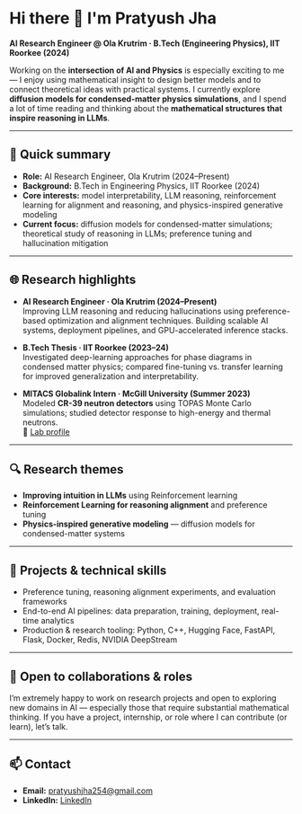 # Hi there 👋 I'm Pratyush Jha

**AI Research Engineer @ Ola Krutrim · B.Tech (Engineering Physics), IIT Roorkee (2024)**

Working on the **intersection of AI and Physics** is especially exciting to me — I enjoy using mathematical insight to design better models and to connect theoretical ideas with practical systems. I currently explore **diffusion models for condensed-matter physics simulations**, and I spend a lot of time reading and thinking about the **mathematical structures that inspire reasoning in LLMs**.

---

## 🔎 Quick summary
- **Role:** AI Research Engineer, Ola Krutrim (2024–Present)  
- **Background:** B.Tech in Engineering Physics, IIT Roorkee (2024)  
- **Core interests:** model interpretability, LLM reasoning, reinforcement learning for alignment and reasoning, and physics-inspired generative modeling  
- **Current focus:** diffusion models for condensed-matter simulations; theoretical study of reasoning in LLMs; preference tuning and hallucination mitigation

---

## 🌐 Research highlights
- **AI Research Engineer · Ola Krutrim (2024–Present)**  
  Improving LLM reasoning and reducing hallucinations using preference-based optimization and alignment techniques. Building scalable AI systems, deployment pipelines, and GPU-accelerated inference stacks.

- **B.Tech Thesis · IIT Roorkee (2023–24)**  
  Investigated deep-learning approaches for phase diagrams in condensed matter physics; compared fine-tuning vs. transfer learning for improved generalization and interpretability.

- **MITACS Globalink Intern · McGill University (Summer 2023)**  
  Modeled **CR-39 neutron detectors** using TOPAS Monte Carlo simulations; studied detector response to high-energy and thermal neutrons.  
  🔗 [Lab profile](https://kildealab.com/author/pratyush-jha/)

---

## 🔍 Research themes
- **Improving intuition in LLMs** using Reinforcement learning  
- **Reinforcement Learning for reasoning alignment** and preference tuning  
- **Physics-inspired generative modeling** — diffusion models for condensed-matter systems

---

## 🧪 Projects & technical skills
- Preference tuning, reasoning alignment experiments, and evaluation frameworks  
- End-to-end AI pipelines: data preparation, training, deployment, real-time analytics  
- Production & research tooling: Python, C++, Hugging Face, FastAPI, Flask, Docker, Redis, NVIDIA DeepStream

---

## 🤝 Open to collaborations & roles
I’m extremely happy to work on research projects and open to exploring new domains in AI — especially those that require substantial mathematical thinking. If you have a project, internship, or role where I can contribute (or learn), let’s talk.

---

## 📫 Contact
- **Email:** [pratyushjha254@gmail.com](mailto:pratyushjha254@gmail.com)  
- **LinkedIn:** [LinkedIn](https://www.linkedin.com/in/pratyush-jha-a93417213/)
